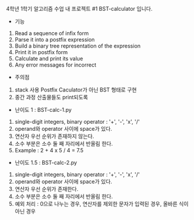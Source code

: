 4학년 1학기 알고리즘 수업 내 프로젝트 #1 BST-calculator 입니다.

- 기능

1. Read a sequence of infix form
2. Parse it into a postfix expression
3. Build a binary tree representation of the expression
4. Print it in postfix form
5. Calculate and print its value
6. Any error messages for incorrect

- 주의점
1. stack 사용 Postfix Caculator가 아닌 BST 형태로 구현
2. 중간 과정 산출물들도 print되도록

- 난이도 1 : BST-calc-1.py
1. single-digit integers, binary operator : '+', '-', 'x', '/'
2. operand와 operator 사이에 space가 있다.
3. 연산자 우선 순위가 존재하지 않는다.
4. 소수 부분은 소수 둘 째 자리에서 반올림 한다.
5. Example : 2 + 4 x 5 / 4 = 7.5

- 난이도 1.5 : BST-calc-2.py
1. single-digit integers, binary operator : '+', '-', 'x', '/'
2. operand와 operator 사이에 space가 있다.
3. 연산자 우선 순위가 존재한다.
4. 소수 부분은 소수 둘 째 자리에서 반올림 한다.
5. 예외 처리 : 0으로 나누는 경우, 연산자를 제외한 문자가 입력된 경우, 올바른 식이 아닌 경우
